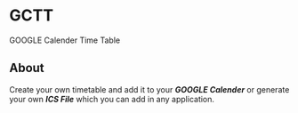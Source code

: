 # GCTT
GOOGLE Calender Time Table
## About
Create your own timetable and add it to your ***GOOGLE Calender*** or generate
your own ***ICS File*** which you can add in any application.
